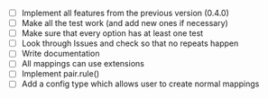 + [ ] Implement all features from the previous version (0.4.0)
+ [ ] Make all the test work (and add new ones if necessary)
+ [ ] Make sure that every option has at least one test
+ [ ] Look through Issues and check so that no repeats happen
+ [ ] Write documentation
+ [ ] All mappings can use extensions
+ [ ] Implement pair.rule()
+ [ ] Add a config type which allows user to create normal mappings
